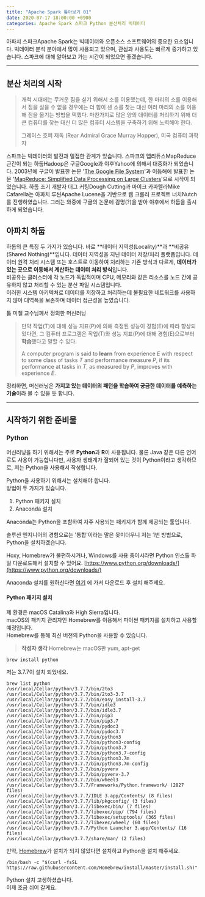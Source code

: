 ```yaml
---
title: "Apache Spark 톺아보기 01"
date: 2020-07-17 18:00:00 +0900
categories: Apache Spark 스파크 Python 분산처리 빅데이터
---
```

아파치 스파크Apache Spark는 빅데이터와 오픈소스 소프트웨어의 중요한 요소입니다. 빅데이터 분석 분야에서 많이 사용되고 있으며, 관심과 사용도는 빠르게 증가하고 있습니다. 스파크에 대해 알아보고 가는 시간이 되었으면 좋겠습니다.

---

## 분산 처리의 시작

> 개척 시대에는 무거운 짐을 싣기 위해서 소를 이용했는데, 한 마리의 소를 이용해서 짐을 실을 수 없을 경우에는 더 힘이 센 소를 찾는 대신 여러 마리의 소를 이용해 짐을 옮기는 방법을 택했다. 마찬가지로 많은 양의 데이터를 처리하기 위해 더 큰 컴퓨터를 찾는 대신 더 많은 컴퓨터 시스템을 구축하기 위해 노력해야 한다.
>
> 그레이스 호퍼 제독 (Rear Admiral Grace Murray Hopper), 미국 컴퓨터 과학자

스파크는 빅데이터의 발전과 밀접한 관계가 있습니다. 스파크의 맵리듀스MapReduce 근간이 되는 하둡Hadoop은 구글Google과 야후Yahoo에 의해서 대중화가 되었습니다. 2003년에 구글이 발표한 논문 '[The Google File System](https://research.google.com/archive/gfs-sosp2003.pdf)'과 이듬해에 발표한 논문 '[MapReduce: Simplified Data Processing on Large Clusters](https://research.google.com/archive/mapreduce-osdi04.pdf)'으로 시작이 되었습니다. 하둡 초기 개발자 더그 커팅Dough Cutting과 마이크 카파렐라Mike Cafarella는 아파치 루씬Apache Lucene을 기반으로 웹 크롤러 프로젝트 너치Nutch를 진행하였습니다. 그러는 와중에 구글의 논문에 감명(?)을 받아 야후에서 하둡을 출시하게 되었습니다.



## 아파치 하둡

하둡의 큰 특징 두 가지가 있습니다. 바로 **데이터 지역성(Locality)**과 **비공유(Shared Nothing)**입니다. 데이터 지역성을 지닌 데이터 저장/처리 플랫폼입니다. 데이터 원격 처리 시스템 또는 호스트로 이동하여 처리하는 기존 방식과 다르게, **데이터가 있는 곳으로 이동해서 계산하는 데이터 처리 방식**입니다.  
비공유는 클러스터에 각 노드가 독립적이며 CPU, 메모리와 같은 리소스를 노드 간에 공유하지 않고 처리할 수 있는 분산 파일 시스템입니다.  
이러한 시스템 아키텍처로 데이터를 저장하고 처리하는데 불필요한 네트워크를 사용하지 않아 대역폭을 보존하며 데이터 접근성을 높였습니다.



톰 미첼 교수님께서 정의한 머신러닝

> 만약 작업(T)에 대해 성능 지표(P)에 의해 측정된 성능이 경험(E)에 따라 향상되었다면, 그 컴퓨터 프로그램은 작업(T)와 성능 지표(P)에 대해 경험(E)으로부터 **학습**했다고 말할 수 있다.
>
> A computer program is said to **learn** from experience *E* with respect to some class of tasks *T* and performance measure *P*, if its performance at tasks in *T*, as measured by *P*, improves with experience *E*.

정리하면, 머신러닝은 **가지고 있는 데이터의 패턴을 학습하여 궁금한 데이터를 예측하는 기술**이라 볼 수 있을 듯 합니다.

---

## 시작하기 위한 준비물

### Python

머신러닝을 하기 위해서는 주로 **Python**과 **R**이 사용됩니다. 물론 Java 같은 다른 언어로도 사용이 가능합니다만, 사용자 생태계가 잘되어 있는 것이 Python이라고 생각하므로, 저는 Python을 사용해서 작성합니다.

Python을 사용하기 위해서는 설치해야 합니다.  
방법이 두 가지가 있습니다.

1. Python 패키지 설치
2. Anaconda 설치

Anaconda는 Python을 포함하여 자주 사용되는 패키지가 함께 제공되는 툴입니다.

솔루션 엔지니어의 경험으로는 '통합'이라는 말은 못미더우니 저는 1번 방법으로, Python을 설치하겠습니다.

Hoxy, Homebrew가 불편하시거나, Windows를 사용 중이시라면 Python 인스톨 파일 다운로드해서 설치할 수 있어요.
[https://www.python.org/downloads/](https://www.python.org/downloads/)

Anaconda 설치를 원하신다면 [여기](https://www.anaconda.com/distribution/) 에 가서 다운로드 후 설치 해주세요.

#### Python 패키지 설치

제 환경은 macOS Catalina와 High Sierra입니다.  
macOS의 패키지 관리자인 Homebrew를 이용해서 파이썬 패키지를 설치하고 사용할 예정입니다.  
Homebrew를 통해 최신 버전의 Python을 사용할 수 있습니다.

> **작성자 생각**
> Homebrew는  macOS판 yum, apt-get

```
brew install python
```

저는 3.7.7이 설치 되었네요.

```
brew list python
/usr/local/Cellar/python/3.7.7/bin/2to3
/usr/local/Cellar/python/3.7.7/bin/2to3-3.7
/usr/local/Cellar/python/3.7.7/bin/easy_install-3.7
/usr/local/Cellar/python/3.7.7/bin/idle3
/usr/local/Cellar/python/3.7.7/bin/idle3.7
/usr/local/Cellar/python/3.7.7/bin/pip3
/usr/local/Cellar/python/3.7.7/bin/pip3.7
/usr/local/Cellar/python/3.7.7/bin/pydoc3
/usr/local/Cellar/python/3.7.7/bin/pydoc3.7
/usr/local/Cellar/python/3.7.7/bin/python3
/usr/local/Cellar/python/3.7.7/bin/python3-config
/usr/local/Cellar/python/3.7.7/bin/python3.7
/usr/local/Cellar/python/3.7.7/bin/python3.7-config
/usr/local/Cellar/python/3.7.7/bin/python3.7m
/usr/local/Cellar/python/3.7.7/bin/python3.7m-config
/usr/local/Cellar/python/3.7.7/bin/pyvenv
/usr/local/Cellar/python/3.7.7/bin/pyvenv-3.7
/usr/local/Cellar/python/3.7.7/bin/wheel3
/usr/local/Cellar/python/3.7.7/Frameworks/Python.framework/ (2827 files)
/usr/local/Cellar/python/3.7.7/IDLE 3.app/Contents/ (8 files)
/usr/local/Cellar/python/3.7.7/lib/pkgconfig/ (3 files)
/usr/local/Cellar/python/3.7.7/libexec/bin/ (7 files)
/usr/local/Cellar/python/3.7.7/libexec/pip/ (794 files)
/usr/local/Cellar/python/3.7.7/libexec/setuptools/ (365 files)
/usr/local/Cellar/python/3.7.7/libexec/wheel/ (60 files)
/usr/local/Cellar/python/3.7.7/Python Launcher 3.app/Contents/ (16 files)
/usr/local/Cellar/python/3.7.7/share/man/ (2 files)
```

만약, [Homebrew][homebrew]가 설치가 되지 않았다면 설치하고 Python을 설치 해주세요.

```
/bin/bash -c "$(curl -fsSL https://raw.githubusercontent.com/Homebrew/install/master/install.sh)"
```

Python 설치 고생하셨습니다.  
이제 조금 쉬어 갈게요.

[homebrew]: https://brew.sh/
[^1]:Wikipedia Arthur Samuel, https://en.wikipedia.org/wiki/Arthur_Samuel/
